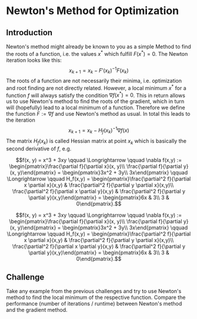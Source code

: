 # Newton's Method for Optimization

## Introduction

Newton's method might already be known to you as a simple Method to find the roots of a function, i.e. the values $x^*$ which fulfill $F(x^*)=0$. The Newton iteration looks like this:
$$x_{k+1} = x_k - F'(x_k)^{-1}F(x_k)$$
The roots of a function are not necessarily their minima, i.e. optimization and root finding are not directly related. However, a local minimum $x^*$ for a function $f$ will always satisfy the condition $\nabla f(x^*)=0$. This in return allows us to use Newton's method to find the roots of the gradient, which in turn will (hopefully) lead to a local minimum of a function. Therefore we define the function $F := \nabla f$ and use Newton's method as usual. In total this leads to the iteration
$$x_{k+1} = x_k - H_f(x_k)^{-1} \nabla f(x)$$
The matrix $H_f(x_k)$ is called Hessian matrix at point $x_k$ which is basically the second derivative of $f$, e.g.
```math
f(x, y) = x^3 + 3xy \qquad \Longrightarrow \qquad \nabla f(x,y) := \begin{pmatrix}\frac{\partial f}{\partial x}(x, y)\\ \frac{\partial f}{\partial y}(x, y)\end{pmatrix} = \begin{pmatrix}3x^2 + 3y\\ 3x\end{pmatrix} \qquad \Longrightarrow \qquad H_f(x,y) = \begin{pmatrix}\frac{\partial^2 f}{\partial x \partial x}(x,y) & \frac{\partial^2 f}{\partial y \partial x}(x,y)\\ \frac{\partial^2 f}{\partial x \partial y}(x,y) & \frac{\partial^2 f}{\partial y \partial y}(x,y)\end{pmatrix} = \begin{pmatrix}6x & 3\\ 3 & 0\end{pmatrix}.
```
$$f(x, y) = x^3 + 3xy \qquad \Longrightarrow \qquad \nabla f(x,y) := \begin{pmatrix}\frac{\partial f}{\partial x}(x, y)\\ \frac{\partial f}{\partial y}(x, y)\end{pmatrix} = \begin{pmatrix}3x^2 + 3y\\ 3x\end{pmatrix} \qquad \Longrightarrow \qquad H_f(x,y) = \begin{pmatrix}\frac{\partial^2 f}{\partial x \partial x}(x,y) & \frac{\partial^2 f}{\partial y \partial x}(x,y)\\ \frac{\partial^2 f}{\partial x \partial y}(x,y) & \frac{\partial^2 f}{\partial y \partial y}(x,y)\end{pmatrix} = \begin{pmatrix}6x & 3\\ 3 & 0\end{pmatrix}.$$

## Challenge

Take any example from the previous challenges and try to use Newton's method to find the local minimum of the respective function. Compare the performance (number of iterations / runtime) between Newton's method and the gradient method.